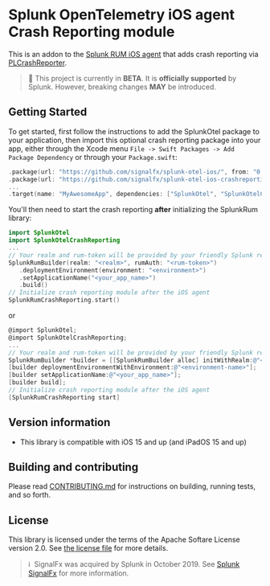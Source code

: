 # Splunk OpenTelemetry iOS agent Crash Reporting module

This is an addon to the [Splunk RUM iOS agent](https://github.com/signalfx/splunk-otel-ios)
that adds crash reporting via [PLCrashReporter](https://github.com/microsoft/plcrashreporter).

> :construction: This project is currently in **BETA**. It is **officially supported** by Splunk. However, breaking changes **MAY** be introduced.

## Getting Started

To get started, first follow the instructions to add the SplunkOtel package
to your application, then import this optional crash reporting package into your app, 
either through the Xcode menu
`File -> Swift Packages -> Add Package Dependency` or through your `Package.swift`:

```swift
.package(url: "https://github.com/signalfx/splunk-otel-ios/", from: "0.13.0");
.package(url: "https://github.com/signalfx/splunk-otel-ios-crashreporting/", from: "0.7.0");
...
.target(name: "MyAwesomeApp", dependencies: ["SplunkOtel", "SplunkOtelCrashReporting]),
```

You'll then need to start the crash reporting **after** initializing the 
SplunkRum library:


```swift
import SplunkOtel
import SplunkOtelCrashReporting
...
// Your realm and rum-token will be provided by your friendly Splunk representative
SplunkRumBuilder(realm: "<realm>", rumAuth: "<rum-token>")
   .deploymentEnvironment(environment: "<environment>")
   .setApplicationName("<your_app_name>")
   .build()
// Initialize crash reporting module after the iOS agent
SplunkRumCrashReporting.start()
```

or

```objectivec
@import SplunkOtel;
@import SplunkOtelCrashReporting;
...
// Your realm and rum-token will be provided by your friendly Splunk representative
SplunkRumBuilder *builder = [[SplunkRumBuilder alloc] initWithRealm:@"<realm>"  rumAuth: @"<rum-token>"]];
[builder deploymentEnvironmentWithEnvironment:@"<environment-name>"];
[builder setApplicationName:@"<your_app_name>"];
[builder build];
// Initialize crash reporting module after the iOS agent
[SplunkRumCrashReporting start]
```

## Version information

- This library is compatible with iOS 15 and up (and iPadOS 15 and up)

## Building and contributing

Please read [CONTRIBUTING.md](./CONTRIBUTING.md) for instructions on building, running tests, and so forth.

## License

This library is licensed under the terms of the Apache Softare License version 2.0.
See [the license file](./LICENSE) for more details.

>ℹ️&nbsp;&nbsp;SignalFx was acquired by Splunk in October 2019. See [Splunk SignalFx](https://www.splunk.com/en_us/investor-relations/acquisitions/signalfx.html) for more information.
